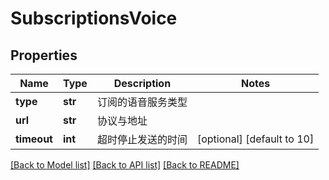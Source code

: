 # SubscriptionsVoice

## Properties
Name | Type | Description | Notes
------------ | ------------- | ------------- | -------------
**type** | **str** | 订阅的语音服务类型 | 
**url** | **str** | 协议与地址 | 
**timeout** | **int** | 超时停止发送的时间 | [optional] [default to 10]

[[Back to Model list]](../README.md#documentation-for-models) [[Back to API list]](../README.md#documentation-for-api-endpoints) [[Back to README]](../README.md)


